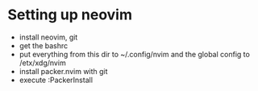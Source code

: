 # Setting up neovim
- install neovim, git
- get the bashrc
- put everything from this dir to ~/.config/nvim
  and the global config to /etx/xdg/nvim
- install packer.nvim with git
- execute :PackerInstall
